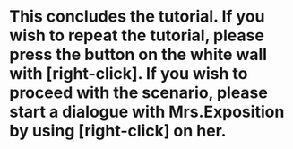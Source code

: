 # This concludes the tutorial. If you wish to repeat the tutorial, please press the button on the white wall with [right-click]. If you wish to proceed with the scenario, please start a dialogue with Mrs.Exposition by using [right-click] on her.
